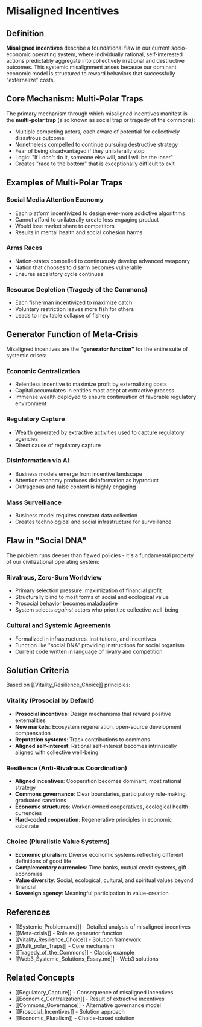 # Misaligned Incentives

## Definition

**Misaligned incentives** describe a foundational flaw in our current socio-economic operating system, where individually rational, self-interested actions predictably aggregate into collectively irrational and destructive outcomes. This systemic misalignment arises because our dominant economic model is structured to reward behaviors that successfully "externalize" costs.

## Core Mechanism: Multi-Polar Traps

The primary mechanism through which misaligned incentives manifest is the **multi-polar trap** (also known as social trap or tragedy of the commons):

- Multiple competing actors, each aware of potential for collectively disastrous outcome
- Nonetheless compelled to continue pursuing destructive strategy
- Fear of being disadvantaged if they unilaterally stop
- Logic: "If I don't do it, someone else will, and I will be the loser"
- Creates "race to the bottom" that is exceptionally difficult to exit

## Examples of Multi-Polar Traps

### Social Media Attention Economy
- Each platform incentivized to design ever-more addictive algorithms
- Cannot afford to unilaterally create less engaging product
- Would lose market share to competitors
- Results in mental health and social cohesion harms

### Arms Races
- Nation-states compelled to continuously develop advanced weaponry
- Nation that chooses to disarm becomes vulnerable
- Ensures escalatory cycle continues

### Resource Depletion (Tragedy of the Commons)
- Each fisherman incentivized to maximize catch
- Voluntary restriction leaves more fish for others
- Leads to inevitable collapse of fishery

## Generator Function of Meta-Crisis

Misaligned incentives are the **"generator function"** for the entire suite of systemic crises:

### Economic Centralization
- Relentless incentive to maximize profit by externalizing costs
- Capital accumulates in entities most adept at extractive process
- Immense wealth deployed to ensure continuation of favorable regulatory environment

### Regulatory Capture
- Wealth generated by extractive activities used to capture regulatory agencies
- Direct cause of regulatory capture

### Disinformation via AI
- Business models emerge from incentive landscape
- Attention economy produces disinformation as byproduct
- Outrageous and false content is highly engaging

### Mass Surveillance
- Business model requires constant data collection
- Creates technological and social infrastructure for surveillance

## Flaw in "Social DNA"

The problem runs deeper than flawed policies - it's a fundamental property of our civilizational operating system:

### Rivalrous, Zero-Sum Worldview
- Primary selection pressure: maximization of financial profit
- Structurally blind to most forms of social and ecological value
- Prosocial behavior becomes maladaptive
- System selects *against* actors who prioritize collective well-being

### Cultural and Systemic Agreements
- Formalized in infrastructures, institutions, and incentives
- Function like "social DNA" providing instructions for social organism
- Current code written in language of rivalry and competition

## Solution Criteria

Based on [[Vitality_Resilience_Choice]] principles:

### Vitality (Prosocial by Default)
- **Prosocial incentives**: Design mechanisms that reward positive externalities
- **New markets**: Ecosystem regeneration, open-source development compensation
- **Reputation systems**: Track contributions to commons
- **Aligned self-interest**: Rational self-interest becomes intrinsically aligned with collective well-being

### Resilience (Anti-Rivalrous Coordination)
- **Aligned incentives**: Cooperation becomes dominant, most rational strategy
- **Commons governance**: Clear boundaries, participatory rule-making, graduated sanctions
- **Economic structures**: Worker-owned cooperatives, ecological health currencies
- **Hard-coded cooperation**: Regenerative principles in economic substrate

### Choice (Pluralistic Value Systems)
- **Economic pluralism**: Diverse economic systems reflecting different definitions of good life
- **Complementary currencies**: Time banks, mutual credit systems, gift economies
- **Value diversity**: Social, ecological, cultural, and spiritual values beyond financial
- **Sovereign agency**: Meaningful participation in value-creation

## References

- [[Systemic_Problems.md]] - Detailed analysis of misaligned incentives
- [[Meta-crisis]] - Role as generator function
- [[Vitality_Resilience_Choice]] - Solution framework
- [[Multi_polar_Traps]] - Core mechanism
- [[Tragedy_of_the_Commons]] - Classic example
- [[Web3_Systemic_Solutions_Essay.md]] - Web3 solutions

## Related Concepts

- [[Regulatory_Capture]] - Consequence of misaligned incentives
- [[Economic_Centralization]] - Result of extractive incentives
- [[Commons_Governance]] - Alternative governance model
- [[Prosocial_Incentives]] - Solution approach
- [[Economic_Pluralism]] - Choice-based solution
